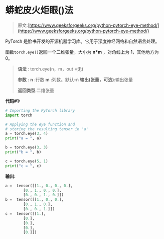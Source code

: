 # 蟒蛇皮火炬眼()法

> 原文:[https://www.geeksforgeeks.org/python-pytorch-eye-method/](https://www.geeksforgeeks.org/python-pytorch-eye-method/)

PyTorch 是脸书开发的开源机器学习库。它用于深度神经网络和自然语言处理。

函数`torch.eye()`返回一个二维张量，大小为 **n*m** ，对角线上为 1，其他地方为 0。

> **语法** : torch.eye(n，m，out =无)
> 
> **参数** :
> **n** :行数
> **m** :列数。默认–n
> **输出(张量，可选)**:输出张量
> 
> **返回类型**:二维张量

**代码#1:**

```py
# Importing the PyTorch library
import torch

# Applying the eye function and
# storing the resulting tensor in 'a'
a = torch.eye(3, 4)
print("a = ", a)

b = torch.eye(3, 3)
print("b = ", b)

c = torch.eye(5, 1)
print("c = ", c)
```

**输出:**

```py
a =  tensor([[1., 0., 0., 0.],
        [0., 1., 0., 0.],
        [0., 0., 1., 0.]])
b =  tensor([[1., 0., 0.],
        [0., 1., 0.],
        [0., 0., 1.]])
c =  tensor([[1.],
        [0.],
        [0.],
        [0.],
        [0.]])

```